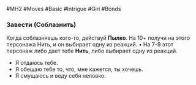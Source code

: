#MH2 #Moves  #Basic #Intrigue #Giri #Bonds 

### Завести (Соблазнить) 

Когда соблазняешь кого-то, действуй **Пылко**. На 10+ получи на этого персонажа Нить, и он выбирает одну из реакций. • На 7-9 этот персонаж либо дает тебе **Нить**, либо выбирает одну из реакций. 
- Я отдаюсь тебе. 
- Я обещаю тебе то, что, мне кажется, ты хочешь.
- Я смущаюсь и веду себя неловко.